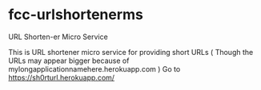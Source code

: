 # fcc-urlshortenerms
URL Shorten-er Micro Service 

This is URL shortener micro service for providing short URLs ( Though the URLs may appear bigger because of mylongapplicationnamehere.herokuapp.com ) 
Go to https://sh0rturl.herokuapp.com/
